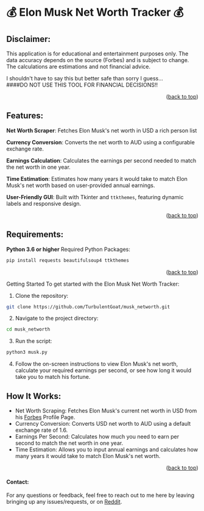 <a id="readme-top"></a>

<h1>💰 Elon Musk Net Worth Tracker 💰</h1>

## Disclaimer:
This application is for educational and entertainment purposes only. The data accuracy depends on the source (Forbes) and is subject to change. The calculations are estimations and not financial advice.

I shouldn't have to say this but better safe than sorry I guess...  
####DO NOT USE THIS TOOL FOR FINANCIAL DECISIONS!!

<p align="right">(<a href="#readme-top">back to top</a>)</p>

## Features:
**Net Worth Scraper**: Fetches Elon Musk's net worth in USD a rich person list</p>
**Currency Conversion**: Converts the net worth to AUD using a configurable exchange rate.</p>
**Earnings Calculation**: Calculates the earnings per second needed to match the net worth in one year.</p>
**Time Estimation**: Estimates how many years it would take to match Elon Musk's net worth based on user-provided annual earnings.</p>
**User-Friendly GUI**: Built with Tkinter and `ttkthemes`, featuring dynamic labels and responsive design.</p>

<p align="right">(<a href="#readme-top">back to top</a>)</p>

## Requirements:
**Python 3.6 or higher**
Required Python Packages:

```bash
pip install requests beautifulsoup4 ttkthemes
```
<p align="right">(<a href="#readme-top">back to top</a>)</p>

Getting Started
To get started with the Elon Musk Net Worth Tracker:
1. Clone the repository:
```bash 
git clone https://github.com/TurbulentGoat/musk_networth.git
```
2. Navigate to the project directory:
```bash
cd musk_networth
```
3. Run the script:
```bash
python3 musk.py
```
4. Follow the on-screen instructions to view Elon Musk's net worth, calculate your required earnings per second, or see how long it would take you to match his fortune.

## How It Works:  
- Net Worth Scraping: Fetches Elon Musk's current net worth in USD from his [Forbes](https://www.forbes.com/profile/elon-musk/) Profile Page.
- Currency Conversion: Converts USD net worth to AUD using a default exchange rate of 1.6.
- Earnings Per Second: Calculates how much you need to earn per second to match the net worth in one year.
- Time Estimation: Allows you to input annual earnings and calculates how many years it would take to match Elon Musk's net worth.
<p align="right">(<a href="#readme-top">back to top</a>)</p>

#### Contact:
For any questions or feedback, feel free to reach out to me here by leaving bringing up any issues/requests, or on [Reddit](https://www.reddit.com/user/Turbulent_Goat1988/).














